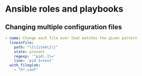 # Ansible roles and playbooks
## Changing multiple configuration files

```yml
- name: Change each file over that matches the given pattern
  lineinfile:
    path: "\{\{item\}\}"
    state: present
    regexp: '^pid\.1\='
    line: 'pid.1=test'
  with_fileglob:
    - "h*.conf"
```
